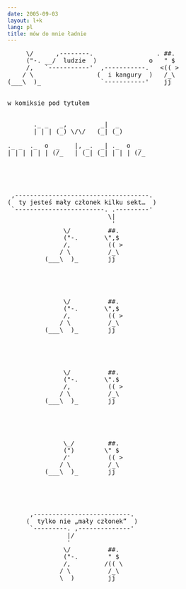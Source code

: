 ```yaml
---
date: 2005-09-03
layout: l+k
lang: pl
title: mów do mnie ładnie
---
```


<pre class='ascii-art'>
     \/      ,--------.                 . ##. 
     ("-. __/  ludzie  )              o   " $ 
     /,   `-----------'  ,-----------.   <(( >
    / \                 (  i kangury  )   /_\ 
(___\  )_                `-----------'    jj  


w komiksie pod tytułem


       ._ _   _,         _|  _       
       | | | (_) \/\/   (_| (_)      
                                     
._ _  ._  o  _    |, _.  _| ._  o  _ 
| | | | | | (/_   | (_| (_| | | | (/_





 ,------------------------------------. 
(  ty jesteś mały członek kilku sekt…  )
 `------------------------. .---------' 
                           \|           
                            '           
               \/          ##.          
               ("-.       \",$          
               /,          (( >         
              / \          /_\          
          (___\  )_        jj           





               \/          ##.          
               ("-.       \",$          
               /,          (( >         
              / \          /_\          
          (___\  )_        jj           





               \/          ##.          
               ("-.       \".$          
               /,          (( >         
              / \          /_\          
          (___\  )_        jj           





               \_/         ##.          
               (")        \" $          
               /'          (( >         
              / \          /_\          
          (___\  )_        jj           





      ,--------------------------.      
     (  tylko nie „mały członek”  )     
      `---------. ,--------------'      
                |/                      
                '                       
               \/          ##.          
               ("-.        " $          
               /,         /(( \         
              / \          /_\          
          ____\  )_        jj           
</pre>
